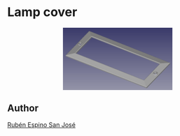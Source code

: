 # Lamp cover

<p align="center">
<img src="images/Lamp cover.png" width="250" align = "center">
</p>

## Author
[Rubén Espino San José](https://github.com/Resaj)
